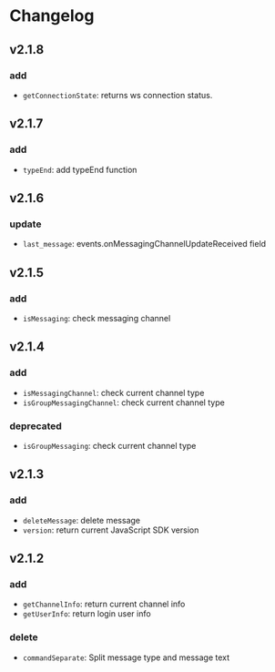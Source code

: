 Changelog
=========


## v2.1.8  
  
### add  
 * `getConnectionState`: returns ws connection status.
 

## v2.1.7  
  
### add  
 * `typeEnd`: add typeEnd function
 

## v2.1.6  
  
### update  
 * `last_message`: events.onMessagingChannelUpdateReceived field   
  
 
## v2.1.5  
  
### add  
 * `isMessaging`: check messaging channel  
   
  
## v2.1.4  
  
### add  
 * `isMessagingChannel`: check current channel type  
 * `isGroupMessagingChannel`: check current channel type    
  
### deprecated  
 * `isGroupMessaging`: check current channel type  
  

## v2.1.3  
   
### add  

 * `deleteMessage`: delete message   
 * `version`: return current JavaScript SDK version   
   

## v2.1.2   

### add  

 * `getChannelInfo`: return current channel info   
 * `getUserInfo`: return login user info   
  
### delete  

 * `commandSeparate`: Split message type and message text    

